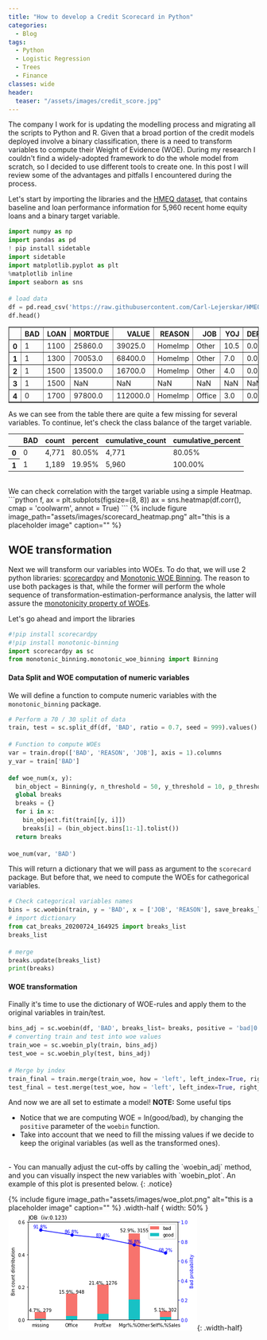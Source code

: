 ```yaml
---
title: "How to develop a Credit Scorecard in Python"
categories:
  - Blog
tags:
  - Python
  - Logistic Regression
  - Trees
  - Finance
classes: wide
header: 
  teaser: "/assets/images/credit_score.jpg"
---
```


The company I work for is updating the modelling process and migrating all the scripts to Python and R. Given that a broad portion of the credit models deployed involve a binary classification, there is a need to transform variables to compute their Weight of Evidence (WOE). During my research I couldn't find a widely-adopted framework to do the whole model from scratch, so I decided to use different tools to create one. In this post I will review some of the advantages and pitfalls I encountered during the process.

Let's start by importing the libraries and the [HMEQ dataset](https://www.kaggle.com/ajay1735/hmeq-data), that contains baseline and loan performance information for 5,960 recent home equity loans and a binary target variable. 
```python
import numpy as np
import pandas as pd
! pip install sidetable
import sidetable
import matplotlib.pyplot as plt
%matplotlib inline
import seaborn as sns

# load data
df = pd.read_csv('https://raw.githubusercontent.com/Carl-Lejerskar/HMEQ/master/hmeq.csv')
df.head()
```
<div>
<style scoped>
    .dataframe tbody tr th:only-of-type {
        vertical-align: middle;
    }

    .dataframe tbody tr th {
        vertical-align: top;
    }

    .dataframe thead th {
        text-align: right;
    }
</style>
<table border="1" class="dataframe">
  <thead>
    <tr style="text-align: right;">
      <th></th>
      <th>BAD</th>
      <th>LOAN</th>
      <th>MORTDUE</th>
      <th>VALUE</th>
      <th>REASON</th>
      <th>JOB</th>
      <th>YOJ</th>
      <th>DEROG</th>
      <th>DELINQ</th>
      <th>CLAGE</th>
      <th>NINQ</th>
      <th>CLNO</th>
      <th>DEBTINC</th>
    </tr>
  </thead>
  <tbody>
    <tr>
      <th>0</th>
      <td>1</td>
      <td>1100</td>
      <td>25860.0</td>
      <td>39025.0</td>
      <td>HomeImp</td>
      <td>Other</td>
      <td>10.5</td>
      <td>0.0</td>
      <td>0.0</td>
      <td>94.366667</td>
      <td>1.0</td>
      <td>9.0</td>
      <td>NaN</td>
    </tr>
    <tr>
      <th>1</th>
      <td>1</td>
      <td>1300</td>
      <td>70053.0</td>
      <td>68400.0</td>
      <td>HomeImp</td>
      <td>Other</td>
      <td>7.0</td>
      <td>0.0</td>
      <td>2.0</td>
      <td>121.833333</td>
      <td>0.0</td>
      <td>14.0</td>
      <td>NaN</td>
    </tr>
    <tr>
      <th>2</th>
      <td>1</td>
      <td>1500</td>
      <td>13500.0</td>
      <td>16700.0</td>
      <td>HomeImp</td>
      <td>Other</td>
      <td>4.0</td>
      <td>0.0</td>
      <td>0.0</td>
      <td>149.466667</td>
      <td>1.0</td>
      <td>10.0</td>
      <td>NaN</td>
    </tr>
    <tr>
      <th>3</th>
      <td>1</td>
      <td>1500</td>
      <td>NaN</td>
      <td>NaN</td>
      <td>NaN</td>
      <td>NaN</td>
      <td>NaN</td>
      <td>NaN</td>
      <td>NaN</td>
      <td>NaN</td>
      <td>NaN</td>
      <td>NaN</td>
      <td>NaN</td>
    </tr>
    <tr>
      <th>4</th>
      <td>0</td>
      <td>1700</td>
      <td>97800.0</td>
      <td>112000.0</td>
      <td>HomeImp</td>
      <td>Office</td>
      <td>3.0</td>
      <td>0.0</td>
      <td>0.0</td>
      <td>93.333333</td>
      <td>0.0</td>
      <td>14.0</td>
      <td>NaN</td>
    </tr>
  </tbody>
</table>
</div>

As we can see from the table there are quite a few missing for several variables. To continue, let's check the class balance of the target variable.
<div class="output_html rendered_html output_subarea output_execute_result">
<style  type="text/css" >
</style><table id="T_8091084a_cde6_11ea_ace1_5cea1d47248e" ><thead>    <tr>        <th class="blank level0" ></th>        <th class="col_heading level0 col0" >BAD</th>        <th class="col_heading level0 col1" >count</th>        <th class="col_heading level0 col2" >percent</th>        <th class="col_heading level0 col3" >cumulative_count</th>        <th class="col_heading level0 col4" >cumulative_percent</th>    </tr></thead><tbody>
                <tr>
                        <th id="T_8091084a_cde6_11ea_ace1_5cea1d47248elevel0_row0" class="row_heading level0 row0" >0</th>
                        <td id="T_8091084a_cde6_11ea_ace1_5cea1d47248erow0_col0" class="data row0 col0" >0</td>
                        <td id="T_8091084a_cde6_11ea_ace1_5cea1d47248erow0_col1" class="data row0 col1" >4,771</td>
                        <td id="T_8091084a_cde6_11ea_ace1_5cea1d47248erow0_col2" class="data row0 col2" >80.05%</td>
                        <td id="T_8091084a_cde6_11ea_ace1_5cea1d47248erow0_col3" class="data row0 col3" >4,771</td>
                        <td id="T_8091084a_cde6_11ea_ace1_5cea1d47248erow0_col4" class="data row0 col4" >80.05%</td>
            </tr>
            <tr>
                        <th id="T_8091084a_cde6_11ea_ace1_5cea1d47248elevel0_row1" class="row_heading level0 row1" >1</th>
                        <td id="T_8091084a_cde6_11ea_ace1_5cea1d47248erow1_col0" class="data row1 col0" >1</td>
                        <td id="T_8091084a_cde6_11ea_ace1_5cea1d47248erow1_col1" class="data row1 col1" >1,189</td>
                        <td id="T_8091084a_cde6_11ea_ace1_5cea1d47248erow1_col2" class="data row1 col2" >19.95%</td>
                        <td id="T_8091084a_cde6_11ea_ace1_5cea1d47248erow1_col3" class="data row1 col3" >5,960</td>
                        <td id="T_8091084a_cde6_11ea_ace1_5cea1d47248erow1_col4" class="data row1 col4" >100.00%</td>
            </tr>
    </tbody></table>
</div>
<br>
We can check correlation with the target variable using a simple Heatmap.
```python
f, ax = plt.subplots(figsize=(8, 8))
ax = sns.heatmap(df.corr(),
            cmap = 'coolwarm', 
            annot = True)
```
{% include figure image_path="assets/images/scorecard_heatmap.png" alt="this is a placeholder image" caption="" %}

## WOE transformation

Next we will transform our variables into WOEs. To do that, we will use 2 python libraries: [scorecardpy](https://pypi.org/project/scorecardpy/) and [Monotonic WOE Binning](https://github.com/jstephenj14/Monotonic-WOE-Binning-Algorithm). The reason to use both packages is that, while the former will perform the whole sequence of transformation-estimation-performance analysis, the latter will assure the [monotonicity property of WOEs](https://en.wikipedia.org/wiki/Monotonic_function).

Let's go ahead and import the libraries
```python
#!pip install scorecardpy
#!pip install monotonic-binning
import scorecardpy as sc
from monotonic_binning.monotonic_woe_binning import Binning
```
#### Data Split and WOE computation of numeric variables
We will define a function to compute numeric variables with the `monotonic_binning` package.
```python
# Perform a 70 / 30 split of data
train, test = sc.split_df(df, 'BAD', ratio = 0.7, seed = 999).values()

# Function to compute WOEs
var = train.drop(['BAD', 'REASON', 'JOB'], axis = 1).columns
y_var = train['BAD']

def woe_num(x, y):
  bin_object = Binning(y, n_threshold = 50, y_threshold = 10, p_threshold = 0.35, sign=False)
  global breaks 
  breaks = {}
  for i in x:
    bin_object.fit(train[[y, i]])
    breaks[i] = (bin_object.bins[1:-1].tolist())
  return breaks
  
woe_num(var, 'BAD')
```
This will return a dictionary that we will pass as argument to the `scorecard` package. But before that, we need to compute the WOEs for cathegorical variables.
```python
# Check categorical variables names
bins = sc.woebin(train, y = 'BAD', x = ['JOB', 'REASON'], save_breaks_list = 'cat_breaks')
# import dictionary
from cat_breaks_20200724_164925 import breaks_list
breaks_list

# merge
breaks.update(breaks_list)
print(breaks)
```
#### WOE transformation
Finally it's time to use the dictionary of WOE-rules and apply them to the original variables in train/test.
```python
bins_adj = sc.woebin(df, 'BAD', breaks_list= breaks, positive = 'bad|0') # change positive to adjust WOE to ln(GOOD / BAD)
# converting train and test into woe values
train_woe = sc.woebin_ply(train, bins_adj)
test_woe = sc.woebin_ply(test, bins_adj)

# Merge by index
train_final = train.merge(train_woe, how = 'left', left_index=True, right_index=True)
test_final = test.merge(test_woe, how = 'left', left_index=True, right_index=True)
```
And now we are all set to estimate a model!
**NOTE:** Some useful tips
- Notice that we are computing WOE = ln(good/bad), by changing the `positive` parameter of the `woebin` function. 
- Take into account that we need to fill the missing values if we decide to keep the original variables (as well as the transformed ones).
<br>
- You can manually adjust the cut-offs by calling the `woebin_adj` method, and you can visually inspect the new variables with `woebin_plot`. An example of this plot is presented below.
{: .notice}

{% include figure image_path="assets/images/woe_plot.png" alt="this is a placeholder image" caption="" %}
.width-half {
    width: 50%
}
![](assets/images/woe_plot.png){: .width-half}
